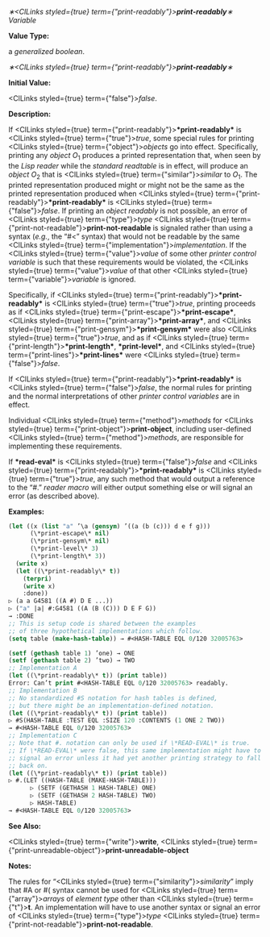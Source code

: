 *∗<ClLinks styled={true} term={"print-readably"}><b>*print-readably*</b></ClLinks>∗ Variable* 



**Value Type:** 



a *generalized boolean*. 







 



 



*∗<ClLinks styled={true} term={"print-readably"}><b>*print-readably*</b></ClLinks>∗* 



**Initial Value:** 



<ClLinks styled={true} term={"false"}><i>false</i></ClLinks>. 



**Description:** 



If <ClLinks styled={true} term={"print-readably"}><b>\*print-readably\*</b></ClLinks> is <ClLinks styled={true} term={"true"}><i>true</i></ClLinks>, some special rules for printing <ClLinks styled={true} term={"object"}><i>objects</i></ClLinks> go into effect. Specifically, printing any *object O*<sub>1</sub> produces a printed representation that, when seen by the *Lisp reader* while the *standard readtable* is in effect, will produce an *object O*<sub>2</sub> that is <ClLinks styled={true} term={"similar"}><i>similar</i></ClLinks> to *O*<sub>1</sub>. The printed representation produced might or might not be the same as the printed representation produced when <ClLinks styled={true} term={"print-readably"}><b>\*print-readably\*</b></ClLinks> is <ClLinks styled={true} term={"false"}><i>false</i></ClLinks>. If printing an *object readably* is not possible, an error of <ClLinks styled={true} term={"type"}><i>type</i></ClLinks> <ClLinks styled={true} term={"print-not-readable"}><b>print-not-readable</b></ClLinks> is signaled rather than using a syntax (*e.g.*, the “#&lt;” syntax) that would not be readable by the same <ClLinks styled={true} term={"implementation"}><i>implementation</i></ClLinks>. If the <ClLinks styled={true} term={"value"}><i>value</i></ClLinks> of some other *printer control variable* is such that these requirements would be violated, the <ClLinks styled={true} term={"value"}><i>value</i></ClLinks> of that other <ClLinks styled={true} term={"variable"}><i>variable</i></ClLinks> is ignored. 



Specifically, if <ClLinks styled={true} term={"print-readably"}><b>\*print-readably\*</b></ClLinks> is <ClLinks styled={true} term={"true"}><i>true</i></ClLinks>, printing proceeds as if <ClLinks styled={true} term={"print-escape"}><b>\*print-escape\*</b></ClLinks>, <ClLinks styled={true} term={"print-array"}><b>\*print-array\*</b></ClLinks>, and <ClLinks styled={true} term={"print-gensym"}><b>\*print-gensym\*</b></ClLinks> were also <ClLinks styled={true} term={"true"}><i>true</i></ClLinks>, and as if <ClLinks styled={true} term={"print-length"}><b>\*print-length\*</b></ClLinks>, **\*print-level\***, and <ClLinks styled={true} term={"print-lines"}><b>\*print-lines\*</b></ClLinks> were <ClLinks styled={true} term={"false"}><i>false</i></ClLinks>. 



If <ClLinks styled={true} term={"print-readably"}><b>\*print-readably\*</b></ClLinks> is <ClLinks styled={true} term={"false"}><i>false</i></ClLinks>, the normal rules for printing and the normal interpretations of other *printer control variables* are in effect. 



Individual <ClLinks styled={true} term={"method"}><i>methods</i></ClLinks> for <ClLinks styled={true} term={"print-object"}><b>print-object</b></ClLinks>, including user-defined <ClLinks styled={true} term={"method"}><i>methods</i></ClLinks>, are responsible for implementing these requirements. 



If **\*read-eval\*** is <ClLinks styled={true} term={"false"}><i>false</i></ClLinks> and <ClLinks styled={true} term={"print-readably"}><b>\*print-readably\*</b></ClLinks> is <ClLinks styled={true} term={"true"}><i>true</i></ClLinks>, any such method that would output a reference to the “#.” *reader macro* will either output something else or will signal an error (as described above). 



**Examples:**
```lisp
(let ((x (list "a" ’\a (gensym) ’((a (b (c))) d e f g))) 
      (\*print-escape\* nil) 
      (\*print-gensym\* nil) 
      (\*print-level\* 3) 
      (\*print-length\* 3)) 
  (write x) 
  (let ((\*print-readably\* t)) 
    (terpri) 
    (write x) 
    :done)) 
▷ (a a G4581 ((A #) D E ...)) 
▷ ("a" |a| #:G4581 ((A (B (C))) D E F G)) 
→ :DONE 
;; This is setup code is shared between the examples 
;; of three hypothetical implementations which follow. 
(setq table (make-hash-table)) → #<HASH-TABLE EQL 0/120 32005763> 

(setf (gethash table 1) ’one) → ONE 
(setf (gethash table 2) ’two) → TWO 
;; Implementation A 
(let ((\*print-readably\* t)) (print table)) 
Error: Can’t print #<HASH-TABLE EQL 0/120 32005763> readably. 
;; Implementation B 
;; No standardized #S notation for hash tables is defined, 
;; but there might be an implementation-defined notation. 
(let ((\*print-readably\* t)) (print table)) 
▷ #S(HASH-TABLE :TEST EQL :SIZE 120 :CONTENTS (1 ONE 2 TWO)) 
→ #<HASH-TABLE EQL 0/120 32005763> 
;; Implementation C 
;; Note that #. notation can only be used if \*READ-EVAL\* is true. 
;; If \*READ-EVAL\* were false, this same implementation might have to 
;; signal an error unless it had yet another printing strategy to fall 
;; back on. 
(let ((\*print-readably\* t)) (print table)) 
▷ #.(LET ((HASH-TABLE (MAKE-HASH-TABLE))) 
      ▷ (SETF (GETHASH 1 HASH-TABLE) ONE) 
      ▷ (SETF (GETHASH 2 HASH-TABLE) TWO) 
      ▷ HASH-TABLE) 
→ #<HASH-TABLE EQL 0/120 32005763> 
```
**See Also:** 



<ClLinks styled={true} term={"write"}><b>write</b></ClLinks>, <ClLinks styled={true} term={"print-unreadable-object"}><b>print-unreadable-object</b></ClLinks> 



**Notes:** 



The rules for “<ClLinks styled={true} term={"similarity"}><i>similarity</i></ClLinks>” imply that #A or #( syntax cannot be used for <ClLinks styled={true} term={"array"}><i>arrays</i></ClLinks> of *element type* other than <ClLinks styled={true} term={"t"}><b>t</b></ClLinks>. An implementation will have to use another syntax or signal an error of <ClLinks styled={true} term={"type"}><i>type</i></ClLinks> <ClLinks styled={true} term={"print-not-readable"}><b>print-not-readable</b></ClLinks>. 



